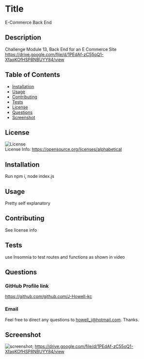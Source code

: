 
  # Title
E-Commerce Back End

## Description
Challenge Module 13, Back End for an E Commerce Site 
https://drive.google.com/file/d/1PEdAf-zC55oQ1-XfaqKOfHSP8NBUYY84/view

## Table of Contents
* [Installation](#installation)
* [Usage](#usage)
* [Contributing](#contributing)
* [Tests](#tests)
* [License](#license)
* [Questions](#questions)
* [Screenshot](#screenshot)

## License
![License](https://img.shields.io/badge/license-MIT-green) <br />
License Info: https://opensource.org/licenses/alphabetical 

## Installation
Run npm i, node index.js

## Usage
Pretty self explanatory

## Contributing
See license info

## Tests
 use Insomnia to test routes and functions as shown in video

## Questions 
### GitHub Profile link
https://github.com/github.com/J-Howell-kc <br/>
### Email
Feel free to direct any questions to howell_j@hotmail.com. Thanks.

## Screenshot
![screenshot](https://drive.google.com/file/d/1PEdAf-zC55oQ1-XfaqKOfHSP8NBUYY84/view); https://drive.google.com/file/d/1PEdAf-zC55oQ1-XfaqKOfHSP8NBUYY84/view